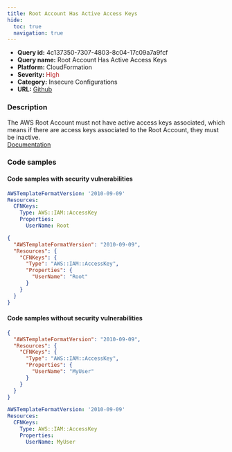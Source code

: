 ```yaml
---
title: Root Account Has Active Access Keys
hide:
  toc: true
  navigation: true
---
```


<style>
  .highlight .hll {
    background-color: #ff171742;
  }
  .md-content {
    max-width: 1100px;
    margin: 0 auto;
  }
</style>

-   **Query id:** 4c137350-7307-4803-8c04-17c09a7a9fcf
-   **Query name:** Root Account Has Active Access Keys
-   **Platform:** CloudFormation
-   **Severity:** <span style="color:#bb2124">High</span>
-   **Category:** Insecure Configurations
-   **URL:** [Github](https://github.com/Checkmarx/kics/tree/master/assets/queries/cloudFormation/aws/root_account_has_active_access_keys)

### Description
The AWS Root Account must not have active access keys associated, which means if there are access keys associated to the Root Account, they must be inactive.<br>
[Documentation](https://docs.aws.amazon.com/AWSCloudFormation/latest/UserGuide/aws-properties-iam-accesskey.html)

### Code samples
#### Code samples with security vulnerabilities
```yaml title="Positive test num. 1 - yaml file" hl_lines="6"
AWSTemplateFormatVersion: '2010-09-09'
Resources:
  CFNKeys:
    Type: AWS::IAM::AccessKey
    Properties:
      UserName: Root

```
```json title="Positive test num. 2 - json file" hl_lines="7"
{
  "AWSTemplateFormatVersion": "2010-09-09",
  "Resources": {
    "CFNKeys": {
      "Type": "AWS::IAM::AccessKey",
      "Properties": {
        "UserName": "Root"
      }
    }
  }
}

```


#### Code samples without security vulnerabilities
```json title="Negative test num. 1 - json file"
{
  "AWSTemplateFormatVersion": "2010-09-09",
  "Resources": {
    "CFNKeys": {
      "Type": "AWS::IAM::AccessKey",
      "Properties": {
        "UserName": "MyUser"
      }
    }
  }
}

```
```yaml title="Negative test num. 2 - yaml file"
AWSTemplateFormatVersion: '2010-09-09'
Resources:
  CFNKeys:
    Type: AWS::IAM::AccessKey
    Properties:
      UserName: MyUser

```

